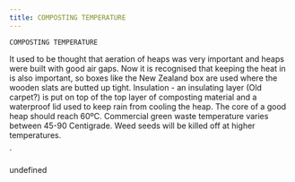 ```yaml
---
title: COMPOSTING TEMPERATURE
---
```

`COMPOSTING TEMPERATURE`

It used to be thought that aeration of heaps was very important and heaps were built with good air gaps.  Now it is recognised that keeping the heat in is also important, so boxes like the New Zealand box are used where the wooden slats are butted up tight.  Insulation - an insulating layer (Old carpet?) is put on top of the top layer of composting material and a waterproof lid used to keep rain from cooling the heap.  The core of a good heap should reach 60ºC. Commercial green waste temperature varies between 45-90 Centigrade.  Weed seeds will be killed off at higher temperatures. 








`

undefined